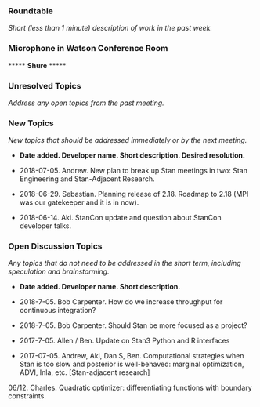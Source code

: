### Roundtable
_Short (less than 1 minute) description of work in the past week._

### Microphone in Watson Conference Room

***** **Shure** *****

### Unresolved Topics
_Address any open topics from the past meeting._

### New Topics
_New topics that should be addressed immediately or by the next
meeting._

* __Date added. Developer name.  Short description.  Desired resolution.__

* 2018-07-05. Andrew.  New plan to break up Stan meetings in two:  Stan Engineering and Stan-Adjacent Research.

* 2018-06-29. Sebastian. Planning release of 2.18. Roadmap to 2.18 (MPI was our gatekeeper and it is in now).

* 2018-06-14. Aki. StanCon update and question about StanCon developer talks.

### Open Discussion Topics

_Any topics that do not need to be addressed in the short term,
including speculation and brainstorming._

* __Date added. Developer name.  Short description.__

* 2018-7-05. Bob Carpenter.  How do we increase throughput for continuous integration?

* 2018-7-05. Bob Carpenter.  Should Stan be more focused as a project?

* 2017-7-05. Allen / Ben. Update on Stan3 Python and R interfaces

* 2017-07-05. Andrew, Aki, Dan S, Ben.  Computational strategies when Stan is too slow and posterior is well-behaved:  marginal optimization, ADVI, Inla, etc. [Stan-adjacent research]

06/12. Charles. Quadratic optimizer: differentiating functions with boundary constraints. 
